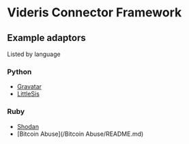 # Videris Connector Framework

## Example adaptors

Listed by language

### Python

* [Gravatar](/Gravatar/README.md)
* [LittleSis](/LittleSis/README.md)


### Ruby

* [Shodan](/Shodan/README.md)
* [Bitcoin Abuse](/Bitcoin Abuse/README.md)
